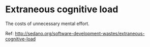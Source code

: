 # Extraneous cognitive load

The costs of unnecessary mental effort.

Ref: http://sedano.org/software-development-wastes/extraneous-cognitive-load
